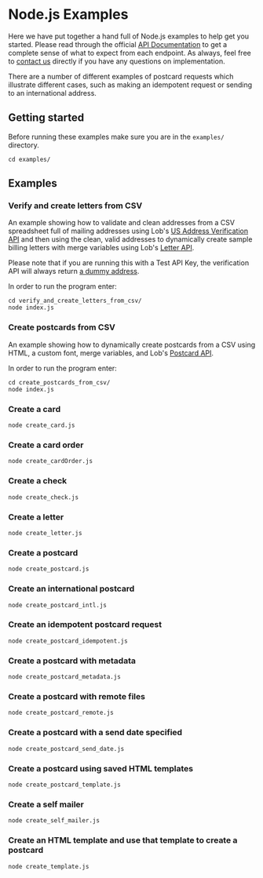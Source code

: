 # Node.js Examples

Here we have put together a hand full of Node.js examples to help get you started. Please read through the official [API Documentation](https://docs.lob.com/) to get a complete sense of what to expect from each endpoint. As always, feel free to [contact us](https://lob.com/support) directly if you have any questions on implementation.

There are a number of different examples of postcard requests which illustrate different cases, such as making an idempotent request or sending to
an international address.

## Getting started
Before running these examples make sure you are in the `examples/` directory.
```
cd examples/
```

## Examples

### Verify and create letters from CSV

An example showing how to validate and clean addresses from a CSV spreadsheet full of mailing addresses using Lob's [US Address Verification API](https://lob.com/services/verifications) and then using the clean, valid addresses to dynamically create sample billing letters with merge variables using Lob's [Letter API](https://lob.com/services/letters).

Please note that if you are running this with a Test API Key, the verification API will always return [a dummy address](https://docs.lob.com/#section/US-Verifications-Test-Env).

In order to run the program enter:

```
cd verify_and_create_letters_from_csv/
node index.js
```

### Create postcards from CSV

An example showing how to dynamically create postcards from a CSV using HTML, a custom font, merge variables, and Lob's [Postcard API](https://lob.com/services/postcards).

In order to run the program enter:

```
cd create_postcards_from_csv/
node index.js
```

### Create a card
```
node create_card.js
```

### Create a card order
```
node create_cardOrder.js
```

### Create a check
```
node create_check.js
```

### Create a letter
```
node create_letter.js
```

### Create a postcard
```
node create_postcard.js
```

### Create an international postcard
```
node create_postcard_intl.js
```

### Create an idempotent postcard request
```
node create_postcard_idempotent.js
```

### Create a postcard with metadata
```
node create_postcard_metadata.js
```

### Create a postcard with remote files
```
node create_postcard_remote.js
```

### Create a postcard with a send date specified
```
node create_postcard_send_date.js
```

### Create a postcard using saved HTML templates
```
node create_postcard_template.js
```

### Create a self mailer
```
node create_self_mailer.js
```

### Create an HTML template and use that template to create a postcard

```
node create_template.js
```
